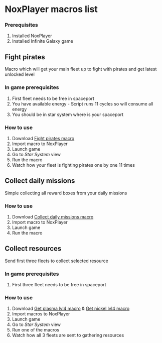 # NoxPlayer macros list

### Prerequisites
1. Installed NoxPlayer
2. Installed Infinite Galaxy game

## Fight pirates
Macro which will get your main fleet up to fight with pirates and get latest unlocked level

### In game prerequisites
1. First fleet needs to be free in spaceport
2. You have available energy - Script runs 11 cycles so will consume all energy
3. You should be in star system where is your spaceport

### How to use
1. Download [Fight pirates macro](./fight-pirates-macro.7z)
2. Import macro to NoxPlayer
3. Launch game
4. Go to *Star System* view
5. Run the macro
6. Watch how your fleet is fighting pirates one by one 11 times

## Collect daily missions
Simple collecting all reward boxes from your daily missions

### How to use
1. Download [Collect daily missions macro](./collecxt-daily-missions-rewards.7z)
2. Import macro to NoxPlayer
3. Launch game
4. Run the macro

## Collect resources
Send first three fleets to collect selected resource

### In game prerequisites
1. First three fleet needs to be free in spaceport

### How to use
1. Download [Get plasma lvl4 macro](./get-plasma-lvl4-x3.7z) & [Get nickel lvl4 macro](./get-nickel-lvl4-x3.7z)
2. Import macros to NoxPlayer
3. Launch game
4. Go to *Star System* view
5. Run one of the macros
6. Watch how all 3 fleets are sent to gathering resources 